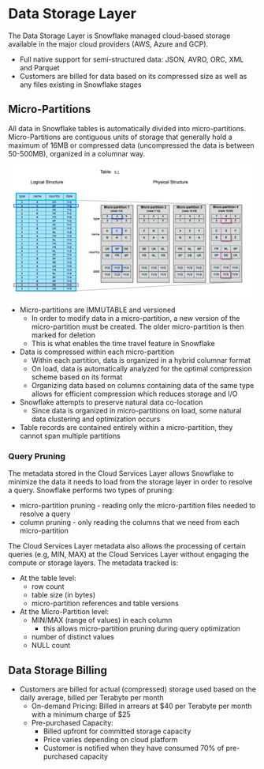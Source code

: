 # Data Storage Layer #

The Data Storage Layer is Snowflake managed cloud-based storage available in the major cloud providers (AWS, Azure and GCP).
* Full native support for semi-structured data: JSON, AVRO, ORC, XML and Parquet
* Customers are billed for data based on its compressed size as well as any files existing in Snowflake stages

## Micro-Partitions ##
All data in Snowflake tables is automatically divided into micro-partitions. Micro-Partitions are contiguous units of storage that generally hold a maximum of 16MB or compressed data (uncompressed the data is between 50-500MB), organized in a columnar way.

![](../images/MicroPartitionDataOrganization.png)

* Micro-partitions are IMMUTABLE and versioned
  * In order to modify data in a micro-partition, a new version of the micro-partition must be created. The older micro-partition is then marked for deletion
  * This is what enables the time travel feature in Snowflake
* Data is compressed within each micro-partition
  * Within each partition, data is organized in a hybrid columnar format
  * On load, data is automatically analyzed for the optimal compression scheme based on its format
  * Organizing data based on columns containing data of the same type allows for efficient compression which reduces storage and I/O
* Snowflake attempts to preserve natural data co-location
  * Since data is organized in micro-partitions on load, some natural data clustering and optimization occurs
* Table records are contained entirely within a micro-partition, they cannot span multiple partitions

### Query Pruning ###
The metadata stored in the Cloud Services Layer allows Snowflake to minimize the data it needs to load from the storage layer in order to resolve a query. Snowflake performs two types of pruning:
* micro-partition pruning - reading only the micro-partition files needed to resolve a query
* column pruning - only reading the columns that we need from each micro-partition

The Cloud Services Layer metadata also allows the processing of certain queries (e.g, MIN, MAX) at the Cloud Services Layer without engaging the compute or storage layers. The metadata tracked is:

* At the table level:
  * row count
  * table size (in bytes)
  * micro-partition references and table versions
* At the Micro-Partition level:
  * MIN/MAX (range of values) in each column
    * this allows micro-partition pruning during query optimization
  * number of distinct values
  * NULL count

## Data Storage Billing ##
* Customers are billed for actual (compressed) storage used based on the daily average, billed per Terabyte per month
  * On-demand Pricing: Billed in arrears at $40 per Terabyte per month with a minimum charge of $25
  * Pre-purchased Capacity:
    * Billed upfront for committed storage capacity
    * Price varies depending on cloud platform
    * Customer is notified when they have consumed 70% of pre-purchased capacity
